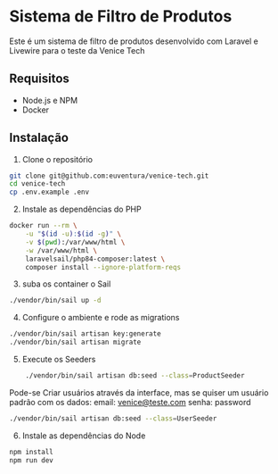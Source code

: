 # Sistema de Filtro de Produtos

Este é um sistema de filtro de produtos desenvolvido com Laravel e Livewire para o teste da Venice Tech

## Requisitos

- Node.js e NPM
- Docker

## Instalação

1. Clone o repositório
```bash
git clone git@github.com:euventura/venice-tech.git
cd venice-tech
cp .env.example .env
```

2. Instale as dependências do PHP
```bash
docker run --rm \
    -u "$(id -u):$(id -g)" \
    -v $(pwd):/var/www/html \
    -w /var/www/html \
    laravelsail/php84-composer:latest \
    composer install --ignore-platform-reqs
```

3. suba os container o Sail
```bash
./vendor/bin/sail up -d
```
4. Configure o ambiente e rode as migrations
```bash
./vendor/bin/sail artisan key:generate
./vendor/bin/sail artisan migrate
```

5. Execute os Seeders
```bash
    ./vendor/bin/sail artisan db:seed --class=ProductSeeder
```
Pode-se Criar usuários através da interface, mas se quiser um usuário padrão com os dados:
email: venice@teste.com
senha: password
```bash
./vendor/bin/sail artisan db:seed --class=UserSeeder
```

6. Instale as dependências do Node
```bash
npm install
npm run dev
```